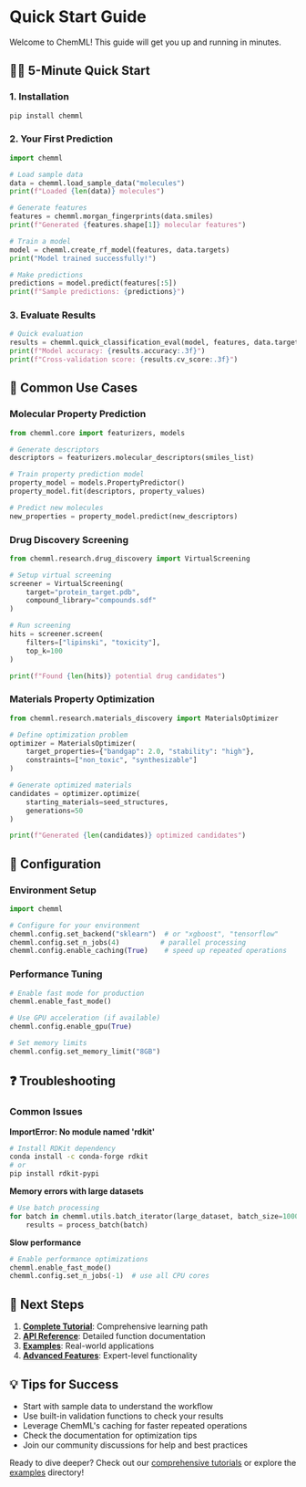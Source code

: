 # Quick Start Guide

Welcome to ChemML! This guide will get you up and running in minutes.

## 🏃‍♂️ 5-Minute Quick Start

### 1. Installation
```bash
pip install chemml
```

### 2. Your First Prediction
```python
import chemml

# Load sample data
data = chemml.load_sample_data("molecules")
print(f"Loaded {len(data)} molecules")

# Generate features
features = chemml.morgan_fingerprints(data.smiles)
print(f"Generated {features.shape[1]} molecular features")

# Train a model
model = chemml.create_rf_model(features, data.targets)
print("Model trained successfully!")

# Make predictions
predictions = model.predict(features[:5])
print(f"Sample predictions: {predictions}")
```

### 3. Evaluate Results
```python
# Quick evaluation
results = chemml.quick_classification_eval(model, features, data.targets)
print(f"Model accuracy: {results.accuracy:.3f}")
print(f"Cross-validation score: {results.cv_score:.3f}")
```

## 🎯 Common Use Cases

### Molecular Property Prediction
```python
from chemml.core import featurizers, models

# Generate descriptors
descriptors = featurizers.molecular_descriptors(smiles_list)

# Train property prediction model
property_model = models.PropertyPredictor()
property_model.fit(descriptors, property_values)

# Predict new molecules
new_properties = property_model.predict(new_descriptors)
```

### Drug Discovery Screening
```python
from chemml.research.drug_discovery import VirtualScreening

# Setup virtual screening
screener = VirtualScreening(
    target="protein_target.pdb",
    compound_library="compounds.sdf"
)

# Run screening
hits = screener.screen(
    filters=["lipinski", "toxicity"],
    top_k=100
)

print(f"Found {len(hits)} potential drug candidates")
```

### Materials Property Optimization
```python
from chemml.research.materials_discovery import MaterialsOptimizer

# Define optimization problem
optimizer = MaterialsOptimizer(
    target_properties={"bandgap": 2.0, "stability": "high"},
    constraints=["non_toxic", "synthesizable"]
)

# Generate optimized materials
candidates = optimizer.optimize(
    starting_materials=seed_structures,
    generations=50
)

print(f"Generated {len(candidates)} optimized candidates")
```

## 🔧 Configuration

### Environment Setup
```python
import chemml

# Configure for your environment
chemml.config.set_backend("sklearn")  # or "xgboost", "tensorflow"
chemml.config.set_n_jobs(4)          # parallel processing
chemml.config.enable_caching(True)    # speed up repeated operations
```

### Performance Tuning
```python
# Enable fast mode for production
chemml.enable_fast_mode()

# Use GPU acceleration (if available)
chemml.config.enable_gpu(True)

# Set memory limits
chemml.config.set_memory_limit("8GB")
```

## ❓ Troubleshooting

### Common Issues

**ImportError: No module named 'rdkit'**
```bash
# Install RDKit dependency
conda install -c conda-forge rdkit
# or
pip install rdkit-pypi
```

**Memory errors with large datasets**
```python
# Use batch processing
for batch in chemml.utils.batch_iterator(large_dataset, batch_size=1000):
    results = process_batch(batch)
```

**Slow performance**
```python
# Enable performance optimizations
chemml.enable_fast_mode()
chemml.config.set_n_jobs(-1)  # use all CPU cores
```

## 🚀 Next Steps

1. **[Complete Tutorial](../tutorials/)**: Comprehensive learning path
2. **[API Reference](../reference/)**: Detailed function documentation
3. **[Examples](../../examples/)**: Real-world applications
4. **[Advanced Features](../advanced/)**: Expert-level functionality

## 💡 Tips for Success

- Start with sample data to understand the workflow
- Use built-in validation functions to check your results
- Leverage ChemML's caching for faster repeated operations
- Check the documentation for optimization tips
- Join our community discussions for help and best practices

Ready to dive deeper? Check out our [comprehensive tutorials](../tutorials/) or explore the [examples](../../examples/) directory!
